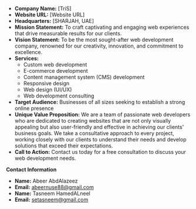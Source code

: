 * **Company Name:** [TriS]
* **Website URL:** [Website URL]
* **Headquarters:** [SHARJAH, UAE]
* **Mission Statement:** To craft captivating and engaging web experiences that drive measurable results for our clients.
* **Vision Statement:** To be the most sought-after web development company, renowned for our creativity, innovation, and commitment to excellence.
* **Services:**
    * Custom web development
    * E-commerce development
    * Content management system (CMS) development
    * Responsive design
    * Web design (UI/UX)
    * Web development consulting
* **Target Audience:** Businesses of all sizes seeking to establish a strong online presence
* **Unique Value Proposition:** We are a team of passionate web developers who are dedicated to creating websites that are not only visually appealing but also user-friendly and effective in achieving our clients' business goals. We take a consultative approach to every project, working closely with our clients to understand their needs and develop solutions that exceed their expectations.
* **Call to Action:** Contact us today for a free consultation to discuss your web development needs.


**Contact Information**

* **Name:** Abeer AbdAlazeez
* **Email:** abeernuse88@gmail.com
* **Name:** Tasneem HamedALneel
* **Email:** setasneem@gmail.com
